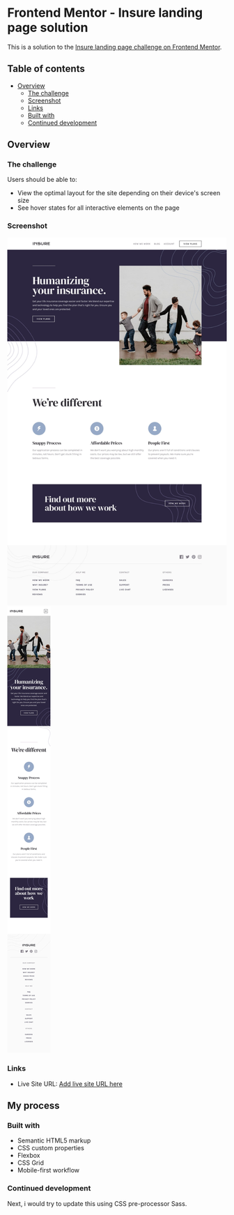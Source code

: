 # Frontend Mentor - Insure landing page solution

This is a solution to the [Insure landing page challenge on Frontend Mentor](https://www.frontendmentor.io/challenges/insure-landing-page-uTU68JV8). 

## Table of contents

- [Overview](#overview)
  - [The challenge](#the-challenge)
  - [Screenshot](#screenshot)
  - [Links](#links)
  - [Built with](#built-with)
  - [Continued development](#continued-development)

## Overview

### The challenge

Users should be able to:

- View the optimal layout for the site depending on their device's screen size
- See hover states for all interactive elements on the page

### Screenshot

![Desktop Design](/design/desktop-design.jpg)
![Mobile Design](/design/mobile-design.jpg)



### Links

- Live Site URL: [Add live site URL here](https://grand-khapse-93aa1d.netlify.app/#)

## My process

### Built with

- Semantic HTML5 markup
- CSS custom properties
- Flexbox
- CSS Grid
- Mobile-first workflow



### Continued development
Next, i would try to update this using CSS pre-processor Sass.

